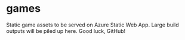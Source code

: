 # games
Static game assets to be served on Azure Static Web App. Large build outputs will be piled up here. Good luck, GitHub!
